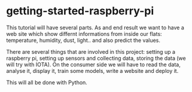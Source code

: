 # getting-started-raspberry-pi

This tutorial will have several parts. As and end result we want to have a web site which show differnt informations from inside our flats: temperature, humidity, dust, light.. and also predict the values.

There are several things that are involved in this project: setting up a raspberry pi, setting up sensors and collecting data, storing the data (we will try with IOTA). On the consumer side we will have to read the data, analyse it, display it, train some models, write a website and deploy it.

This will all be done with Python.
